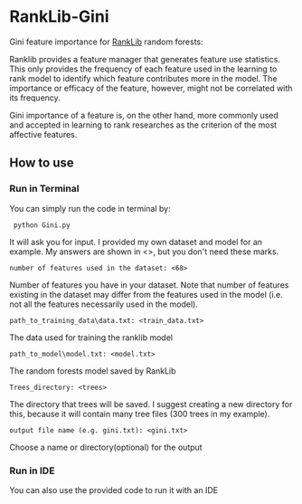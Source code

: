# RankLib-Gini
Gini feature importance for [RankLib](https://sourceforge.net/p/lemur/wiki/RankLib/) random forests:

Ranklib provides a feature manager that generates feature use statistics. This only provides the frequency of each feature used in the learning to rank model to identify which feature contributes more in the model. The importance or efficacy of the feature, however, might not be correlated with its frequency.

Gini importance of a feature is, on the other hand, more commonly used and accepted in learning to rank researches as the criterion of the most affective features.

## How to use

### Run in Terminal
You can simply run the code in terminal by:
     
     python Gini.py

It will ask you for input. I provided my own dataset and model for an example. My answers are shown in <>, but you don't need these marks.

    number of features used in the dataset: <68>

Number of features you have in your dataset. Note that number of features existing in the dataset may differ from the features used in the model (i.e. not all the features necessarily used in the model).


    path_to_training_data\data.txt: <train_data.txt>

The data used for training the ranklib model
      
    path_to_model\model.txt: <model.txt>
    
The random forests model saved by RankLib
    
    Trees_directory: <trees>

The directory that trees will be saved. I suggest creating a new directory for this, because it will contain many tree files (300 trees in my example).

    output file name (e.g. gini.txt): <gini.txt>
    
Choose a name or directory(optional) for the output

### Run in IDE
You can also use the provided code to run it with an IDE
